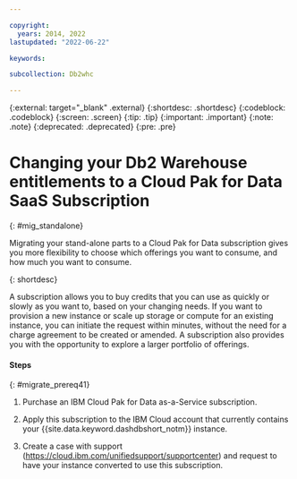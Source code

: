 ```yaml
---

copyright:
  years: 2014, 2022
lastupdated: "2022-06-22"

keywords:

subcollection: Db2whc

---
```


<!-- Attribute definitions --> 
{:external: target="_blank" .external}
{:shortdesc: .shortdesc}
{:codeblock: .codeblock}
{:screen: .screen}
{:tip: .tip}
{:important: .important}
{:note: .note}
{:deprecated: .deprecated}
{:pre: .pre}

# Changing your Db2 Warehouse entitlements to a Cloud Pak for Data SaaS Subscription
{: #mig_standalone}

Migrating your stand-alone parts to a Cloud Pak for Data subscription gives you more flexibility to choose which offerings you want to consume, and how much you want to consume. 

{: shortdesc}

A subscription allows you to buy credits that you can use as quickly or slowly as you want to, based on your changing needs.  If you want to provision a new instance or scale up storage or compute for an existing instance, you can initiate the request within minutes, without the need for a charge agreement to be created or amended. A subscription also provides you with the opportunity to explore a larger portfolio of offerings.


#### Steps
{: #migrate_prereq41}

1) Purchase an IBM Cloud Pak for Data as-a-Service subscription.

2) Apply this subscription to the IBM Cloud account that currently contains your {{site.data.keyword.dashdbshort_notm}} instance.

3) Create a case with support (https://cloud.ibm.com/unifiedsupport/supportcenter) and request to have your instance converted to use this subscription.




